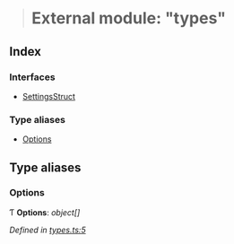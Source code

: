 > # External module: "types"

## Index

### Interfaces

* [SettingsStruct](../interfaces/_types_.settingsstruct.md)

### Type aliases

* [Options](_types_.md#options)

## Type aliases

###  Options

Ƭ **Options**: *object[]*

*Defined in [types.ts:5](https://github.com/polkadot-js/ui/blob/2c1dadc/packages/ui-settings/src/types.ts#L5)*